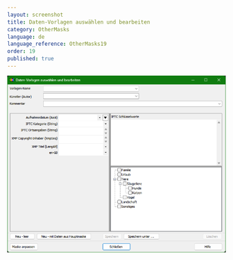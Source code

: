 ```yaml
---
layout: screenshot
title: Daten-Vorlagen auswählen und bearbeiten
category: OtherMasks
language: de
language_reference: OtherMasks19
order: 19
published: true
---
```

<img src="https://raw.githubusercontent.com/QuickImageComment/QuickImageComment/main/UserManual/images/Deutsch-prg/FormDataTemplates.png">
